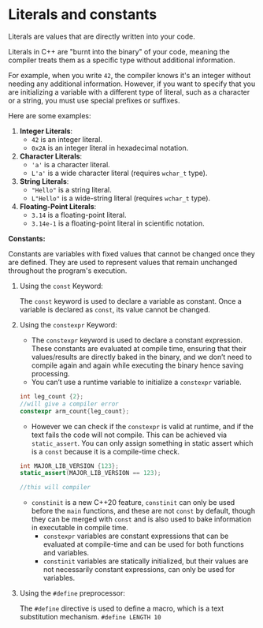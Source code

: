 # Literals and constants

Literals are values that are directly written into your code.

Literals in C++ are "burnt into the binary" of your code, meaning the compiler treats them as a specific type without additional information.

For example, when you write `42`, the compiler knows it's an integer without needing any additional 
information. However, if you want to specify that you are initializing a variable with a different type of literal, such as a character or a string, you must use special prefixes or suffixes.

Here are some examples:

1. **Integer Literals**:
    - `42` is an integer literal.
    - `0x2A` is an integer literal in hexadecimal notation.
2. **Character Literals**:
    - `'a'` is a character literal.
    - `L'a'` is a wide character literal (requires `wchar_t` type).
3. **String Literals**:
    - `"Hello"` is a string literal.
    - `L"Hello"` is a wide-string literal (requires `wchar_t` type).
4. **Floating-Point Literals**:
    - `3.14` is a floating-point literal.
    - `3.14e-1` is a floating-point literal in scientific notation.

**Constants:**

Constants are variables with fixed values that cannot be changed once they are defined. They are used to represent values that remain unchanged throughout the program's execution. 

1. Using the `const` Keyword:
    
    The `const` keyword is used to declare a variable as constant. Once a variable is declared as `const`, its value cannot be changed.
    
2. Using the `constexpr` Keyword:
    - The `constexpr` keyword is used to declare a constant expression. These constants are evaluated at compile time, ensuring that their values/results are directly baked in the binary, and we don’t need to compile again and again while executing the binary hence saving processing.
    - You can’t use a runtime variable to initialize a `constexpr` variable.
    
    ```cpp
    int leg_count {2};
    //will give a compiler error
    constexpr arm_count{leg_count};
    ```
    
    - However we can check if the `constexpr` is valid at runtime, and if the text fails the code will not compile. This can be achieved via `static_assert`. You can only assign something in static assert which is a `const` because it is a compile-time check.
    
    ```cpp
    int MAJOR_LIB_VERSION {123};
    static_assert(MAJOR_LIB_VERSION == 123);
    
    //this will compiler
    ```
    
    - `constinit` is a new C++20 feature, `constinit` can only be used before the `main` functions, and these are not `const` by default, though they can be merged with `const` and is also used to bake information in executable in compile time.
        - `constexpr` variables are constant expressions that can be evaluated at compile-time and can be used for both functions and variables.
        - `constinit` variables are statically initialized, but their values are not necessarily constant expressions, can only be used for variables.
3. Using the `#define` preprocessor:
    
    The `#define` directive is used to define a macro, which is a text substitution mechanism.
    `#define LENGTH 10`